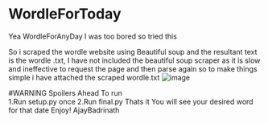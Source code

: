 # WordleForToday
Yea WordleForAnyDay
I was too bored so tried this 

So i scraped the wordle website using Beautiful soup and the resultant text is the wordle .txt,
I have not included the beautiful soup scraper as it is slow and ineffective to request the page and then parse again so 
to make things simple i have attached the scraped wordle.txt
![image](https://user-images.githubusercontent.com/92035508/153165764-60b51a60-ca55-4b94-ad0d-fa8e22ad3c2a.png)

#WARNING
  Spoilers Ahead
To run  
1.Run setup.py once
2.Run final.py
Thats it 
You will see your desired word for that date
Enjoy!
AjayBadrinath
